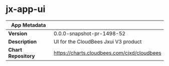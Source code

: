# jx-app-ui

|App Metadata||
|---|---|
| **Version** | 0.0.0-snapshot-pr-1498-52 |
| **Description** | UI for the CloudBees Jxui V3 product |
| **Chart Repository** | https://charts.cloudbees.com/cjxd/cloudbees |
